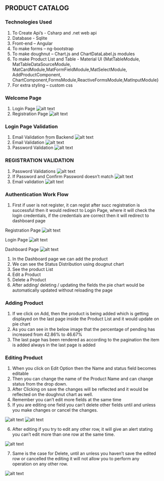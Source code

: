 ## PRODUCT CATALOG

### Technologies Used

1. To Create Api’s - Csharp and .net web api
2. Database - Sqlite
3. Front-end – Angular
4. To make forms – ng-bootstrap
5. To make doughnut – Chart.js and ChartDataLabel.js modules
6. To make Product List and Table - Material UI {MatTableModule, MatTableDataSourceModule, MatCardModule,MatFormFieldModule,MatSelectModule, AddProductComponent, ChartComponent,FormsModule,ReactiveFormsModule,MatInputModule}
7. For extra styling – custom css

### Welcome Page

1. Login Page
   ![alt text](image-2.png)
2. Registration Page
   ![alt text](image-3.png)

### Login Page Validation

1. Email Validation from Backend
   ![alt text](image-4.png)
2. Email Validation
   ![alt text](image-5.png)
3. Password Validation
   ![alt text](image-6.png)

### REGISTRATION VALIDATION

1. Password Validations
   ![alt text](image-7.png)
2. If Password and Confirm Password doesn’t match
   ![alt text](image-8.png)
3. Email validation
   ![alt text](image-9.png)

### Authentication Work Flow

1. First if user is not register, it can regist after succ registration is successful then it would redirect to Login Page, where it will check the login credentials, if the credentials are correct then it will redirect to dashboard page

Registration Page
![alt text](image-10.png)

Login Page
![alt text](image-11.png)

Dashboard Page
![alt text](image-12.png)

1. In the Dashboard page we can add the product
2. We can see the Status Distribution using dougnut chart
3. See the product List
4. Edit a Product
5. Delete a Product
6. After adding/ deleting / updating the fields the pie chart would be automatically updated without reloading the page

### Adding Product

1. If we click on Add, then the product is being added which is getting displayed on the last page inside the Product List and it would update on pie chart
2. As you can see in the below image that the percentage of pending has increased from 42.86% to 46.67%
3. The last page has been rendered as according to the pagination the item is added always in the last page is added

### Editing Product

1. When you click on Edit Option then the Name and status field becomes editable
2. Then you can change the name of the Product Name and can change status from the drop down.
3. After Clicking on save the changes will be reflected and it would be reflected on the doughnut chart as well.
4. Remember you can’t edit more fields at the same time
5. If you are editing one field you can’t delete other fields until and unless you make changes or cancel the changes.

![alt text](image-14.png)
![alt text](image-15.png)

6. After editing if you try to edit any other row, it will give an alert stating you can’t edit more than one row at the same time.

![alt text](image-16.png)

7. Same is the case for Delete, until an unless you haven’t save the edited row or cancelled the editing it will not allow you to perform any operation on any other row.

![alt text](image-17.png)
